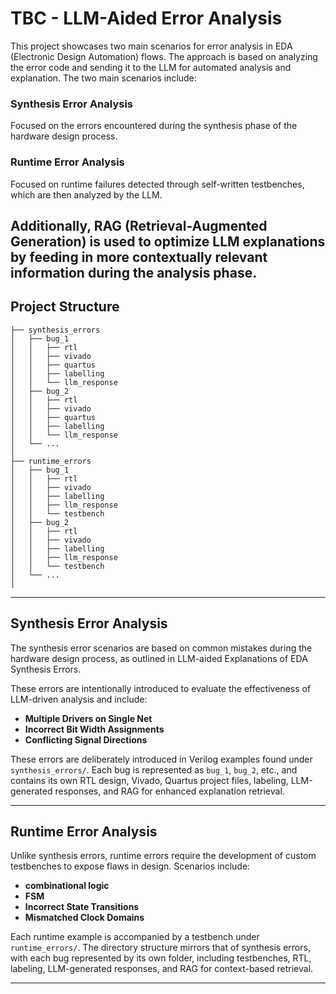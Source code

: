 # TBC - LLM-Aided Error Analysis
This project showcases two main scenarios for error analysis in EDA (Electronic Design Automation) flows. The approach is based on analyzing the error code and sending it to the LLM for automated analysis and explanation. The two main scenarios include:

### Synthesis Error Analysis

Focused on the errors encountered during the synthesis phase of the hardware design process.

### Runtime Error Analysis

Focused on runtime failures detected through self-written testbenches, which are then analyzed by the LLM.

Additionally, **RAG (Retrieval-Augmented Generation)** is used to optimize LLM explanations by feeding in more contextually relevant information during the analysis phase. 
---

## Project Structure

```
├── synthesis_errors
│   ├── bug_1
│   │   ├── rtl
│   │   ├── vivado
│   │   ├── quartus
│   │   ├── labelling
│   │   └── llm_response
│   ├── bug_2
│   │   ├── rtl
│   │   ├── vivado
│   │   ├── quartus
│   │   ├── labelling
│   │   └── llm_response
│   └── ...
│
├── runtime_errors
│   ├── bug_1
│   │   ├── rtl
│   │   ├── vivado
│   │   ├── labelling
│   │   ├── llm_response
│   │   └── testbench
│   ├── bug_2
│   │   ├── rtl
│   │   ├── vivado
│   │   ├── labelling
│   │   ├── llm_response
│   │   └── testbench
│   └── ...
│
```

---

## Synthesis Error Analysis

The synthesis error scenarios are based on common mistakes during the hardware design process, as outlined in LLM-aided Explanations of EDA Synthesis Errors.

These errors are intentionally introduced to evaluate the effectiveness of LLM-driven analysis and include:

* **Multiple Drivers on Single Net**
* **Incorrect Bit Width Assignments**
* **Conflicting Signal Directions**

These errors are deliberately introduced in Verilog examples found under `synthesis_errors/`. Each bug is represented as `bug_1`, `bug_2`, etc., and contains its own RTL design, Vivado, Quartus project files, labeling, LLM-generated responses, and RAG for enhanced explanation retrieval.

---

## Runtime Error Analysis

Unlike synthesis errors, runtime errors require the development of custom testbenches to expose flaws in design. Scenarios include:

* **combinational logic**
* **FSM**
* **Incorrect State Transitions**
* **Mismatched Clock Domains**

Each runtime example is accompanied by a testbench under `runtime_errors/`. The directory structure mirrors that of synthesis errors, with each bug represented by its own folder, including testbenches, RTL, labeling, LLM-generated responses, and RAG for context-based retrieval.

---


